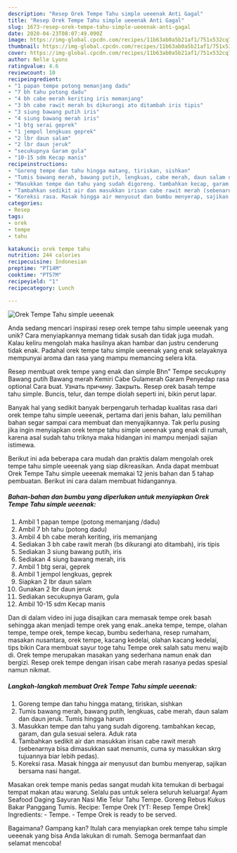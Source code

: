 ```yaml
---
description: "Resep Orek Tempe Tahu simple ueeenak Anti Gagal"
title: "Resep Orek Tempe Tahu simple ueeenak Anti Gagal"
slug: 1673-resep-orek-tempe-tahu-simple-ueeenak-anti-gagal
date: 2020-04-23T08:07:49.090Z
image: https://img-global.cpcdn.com/recipes/11b63ab0a5b21af1/751x532cq70/orek-tempe-tahu-simple-ueeenak-foto-resep-utama.jpg
thumbnail: https://img-global.cpcdn.com/recipes/11b63ab0a5b21af1/751x532cq70/orek-tempe-tahu-simple-ueeenak-foto-resep-utama.jpg
cover: https://img-global.cpcdn.com/recipes/11b63ab0a5b21af1/751x532cq70/orek-tempe-tahu-simple-ueeenak-foto-resep-utama.jpg
author: Nelle Lyons
ratingvalue: 4.6
reviewcount: 10
recipeingredient:
- "1 papan tempe potong memanjang dadu"
- "7 bh tahu potong dadu"
- "4 bh cabe merah keriting iris memanjang"
- "3 bh cabe rawit merah bs dikurangi ato ditambah iris tipis"
- "3 siung bawang putih iris"
- "4 siung bawang merah iris"
- "1 btg serai geprek"
- "1 jempol lengkuas geprek"
- "2 lbr daun salam"
- "2 lbr daun jeruk"
- "secukupnya Garam gula"
- "10-15 sdm Kecap manis"
recipeinstructions:
- "Goreng tempe dan tahu hingga matang, tiriskan, sishkan"
- "Tumis bawang merah, bawang putih, lengkuas, cabe merah, daun salam dan daun jeruk. Tumis hingga harum"
- "Masukkan tempe dan tahu yang sudah digoreng. tambahkan kecap, garam, dan gula sesuai selera. Aduk rata"
- "Tambahkan sedikit air dan masukkan irisan cabe rawit merah (sebenarnya bisa dimasukkan saat menumis, cuma sy masukkan skrg tujuannya biar lebih pedas)."
- "Koreksi rasa. Masak hingga air menyusut dan bumbu menyerap, sajikan bersama nasi hangat."
categories:
- Resep
tags:
- orek
- tempe
- tahu

katakunci: orek tempe tahu 
nutrition: 244 calories
recipecuisine: Indonesian
preptime: "PT14M"
cooktime: "PT57M"
recipeyield: "1"
recipecategory: Lunch

---
```



![Orek Tempe Tahu simple ueeenak](https://img-global.cpcdn.com/recipes/11b63ab0a5b21af1/751x532cq70/orek-tempe-tahu-simple-ueeenak-foto-resep-utama.jpg)

Anda sedang mencari inspirasi resep orek tempe tahu simple ueeenak yang unik? Cara menyiapkannya memang tidak susah dan tidak juga mudah. Kalau keliru mengolah maka hasilnya akan hambar dan justru cenderung tidak enak. Padahal orek tempe tahu simple ueeenak yang enak selayaknya mempunyai aroma dan rasa yang mampu memancing selera kita.

Resep membuat orek tempe yang enak dan simple Bhn&#34; Tempe secukupny Bawang putih Bawang merah Kemiri Cabe Gulamerah Garam Penyedap rasa optional Cara buat. Узнать причину. Закрыть. Resep orek basah tempe tahu simple. Buncis, telur, dan tempe diolah seperti ini, bikin perut lapar.

Banyak hal yang sedikit banyak berpengaruh terhadap kualitas rasa dari orek tempe tahu simple ueeenak, pertama dari jenis bahan, lalu pemilihan bahan segar sampai cara membuat dan menyajikannya. Tak perlu pusing jika ingin menyiapkan orek tempe tahu simple ueeenak yang enak di rumah, karena asal sudah tahu triknya maka hidangan ini mampu menjadi sajian istimewa.


Berikut ini ada beberapa cara mudah dan praktis dalam mengolah orek tempe tahu simple ueeenak yang siap dikreasikan. Anda dapat membuat Orek Tempe Tahu simple ueeenak memakai 12 jenis bahan dan 5 tahap pembuatan. Berikut ini cara dalam membuat hidangannya.

<!--inarticleads1-->

##### Bahan-bahan dan bumbu yang diperlukan untuk menyiapkan Orek Tempe Tahu simple ueeenak:

1. Ambil 1 papan tempe (potong memanjang /dadu)
1. Ambil 7 bh tahu (potong dadu)
1. Ambil 4 bh cabe merah keriting, iris memanjang
1. Sediakan 3 bh cabe rawit merah (bs dikurangi ato ditambah), iris tipis
1. Sediakan 3 siung bawang putih, iris
1. Sediakan 4 siung bawang merah, iris
1. Ambil 1 btg serai, geprek
1. Ambil 1 jempol lengkuas, geprek
1. Siapkan 2 lbr daun salam
1. Gunakan 2 lbr daun jeruk
1. Sediakan secukupnya Garam, gula
1. Ambil 10-15 sdm Kecap manis


Dan di dalam video ini juga disajikan cara memasak tempe orek basah sehingga akan menjadi tempe orek yang enak..aneka tempe, tempe, olahan tempe, tempe orek, tempe kecap, bumbu sederhana, resep rumaham, masakan nusantara, orek tempe, kacang kedelai, olahan kacang kedelai, tips bikin Cara membuat sayur toge tahu Tempe orek salah satu menu wajib di. Orek tempe merupakan masakan yang sederhana namun enak dan bergizi. Resep orek tempe dengan irisan cabe merah rasanya pedas spesial namun nikmat. 

<!--inarticleads2-->

##### Langkah-langkah membuat Orek Tempe Tahu simple ueeenak:

1. Goreng tempe dan tahu hingga matang, tiriskan, sishkan
1. Tumis bawang merah, bawang putih, lengkuas, cabe merah, daun salam dan daun jeruk. Tumis hingga harum
1. Masukkan tempe dan tahu yang sudah digoreng. tambahkan kecap, garam, dan gula sesuai selera. Aduk rata
1. Tambahkan sedikit air dan masukkan irisan cabe rawit merah (sebenarnya bisa dimasukkan saat menumis, cuma sy masukkan skrg tujuannya biar lebih pedas).
1. Koreksi rasa. Masak hingga air menyusut dan bumbu menyerap, sajikan bersama nasi hangat.


Masakan orek tempe manis pedas sangat mudah kita temukan di berbagai tempat makan atau warung. Selalu pas untuk selera seluruh keluarga! Ayam Seafood Daging Sayuran Nasi Mie Telur Tahu Tempe. Goreng Rebus Kukus Bakar Panggang Tumis. Recipe: Tempe Orek [YT: Resep Tempe Orek] Ingredients: - Tempe. - Tempe Orek is ready to be served. 

Bagaimana? Gampang kan? Itulah cara menyiapkan orek tempe tahu simple ueeenak yang bisa Anda lakukan di rumah. Semoga bermanfaat dan selamat mencoba!
